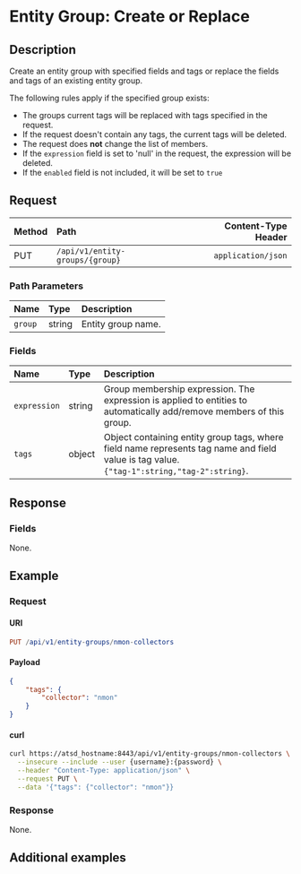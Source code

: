 # Entity Group: Create or Replace

## Description

Create an entity group with specified fields and tags or replace the fields and tags of an existing entity group.

The following rules apply if the specified group exists:

* The groups current tags will be replaced with tags specified in the request.
* If the request doesn't contain any tags, the current tags will be deleted.
* The request does **not** change the list of members.
* If the `expression` field is set to 'null' in the request, the expression will be deleted.
* If the `enabled` field is not included, it will be set to `true`

## Request

| **Method** | **Path** | **Content-Type Header**|
|:---|:---|---:|
| PUT | `/api/v1/entity-groups/{group}` | `application/json` |

### Path Parameters

|**Name**|**Type**|**Description**|
|:---|:---|:---|
| `group` |string|Entity group name.|

### Fields

| **Name** | **Type** | **Description** |
|:---|:---|:---|
| `expression` | string| Group membership expression. The expression is applied to entities to automatically add/remove members of this group.|
| `tags` | object| Object containing entity group tags, where field name represents tag name and field value is tag value.<br>`{"tag-1":string,"tag-2":string}`.  |

## Response

### Fields

None.

## Example

### Request

#### URI

```elm
PUT /api/v1/entity-groups/nmon-collectors
```

#### Payload

```json
{
    "tags": {
        "collector": "nmon"
    }
}
```

#### curl

```bash
curl https://atsd_hostname:8443/api/v1/entity-groups/nmon-collectors \
  --insecure --include --user {username}:{password} \
  --header "Content-Type: application/json" \
  --request PUT \
  --data '{"tags": {"collector": "nmon"}}
```

### Response

None.

## Additional examples
